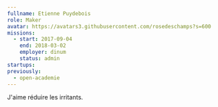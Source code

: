 ```yaml
---
fullname: Etienne Puydebois
role: Maker
avatar: https://avatars3.githubusercontent.com/rosedeschamps?s=600
missions:
  - start: 2017-09-04
    end: 2018-03-02
    employer: dinum
    status: admin
startups:
previously:
  - open-academie
---
```


J'aime réduire les irritants.

